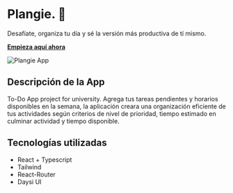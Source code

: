# Plangie. 🍕
Desafíate, organiza tu día y sé la versión más productiva de tí mismo.

 [**Empieza aquí ahora**](https://aimajoke.github.io/emp-anti/Login)
 
![Plangie App](https://i.postimg.cc/Pqg0KRs1/aimajoke-github-io-emp-anti-Login.png)
## Descripción de la App
To-Do App project for university.
Agrega tus tareas pendientes y horarios disponibles en la semana, la aplicación creara una organización eficiente de tus actividades según criterios de nivel de prioridad, tiempo estimado en culminar actividad y tiempo disponible.


## Tecnologías utilizadas 
 - React + Typescript
 - Tailwind
 - React-Router
 - Daysi UI
